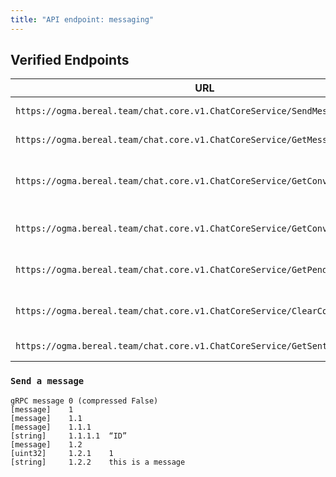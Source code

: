 ```yaml
---
title: "API endpoint: messaging"
---
```



## Verified Endpoints

| URL                                                                          | Use                            |
|------------------------------------------------------------------------------|--------------------------------|
| `https://ogma.bereal.team/chat.core.v1.ChatCoreService/SendMessage`          | POST message                   |
| `https://ogma.bereal.team/chat.core.v1.ChatCoreService/GetMessages`          | GET message                    |
| `https://ogma.bereal.team/chat.core.v1.ChatCoreService/GetConversationsById` | GET message with the member id |
| `https://ogma.bereal.team/chat.core.v1.ChatCoreService/GetConversationFeed`  | GET the conversation Feed      |
| `https://ogma.bereal.team/chat.core.v1.ChatCoreService/GetPendingInvites`    | GET the pending invitations    |
| `https://ogma.bereal.team/chat.core.v1.ChatCoreService/ClearConversation`    | POST clear message Feed        |
| `https://ogma.bereal.team/chat.core.v1.ChatCoreService/GetSentInvites`       | GET invitations                |

### `Send a message`

```
gRPC message 0 (compressed False)
[message]    1                               
[message]    1.1                             
[message]    1.1.1                           
[string]     1.1.1.1  “ID”
[message]    1.2                             
[uint32]     1.2.1    1                      
[string]     1.2.2    this is a message
```